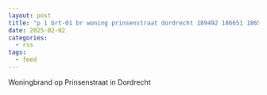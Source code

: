 ```yaml
---
layout: post
title: "p 1 brt-01 br woning prinsenstraat dordrecht 189492 186651 186531 186632"
date: 2025-02-02
categories: 
  - rss
tags: 
  - feed
---
```


Woningbrand op Prinsenstraat in Dordrecht
